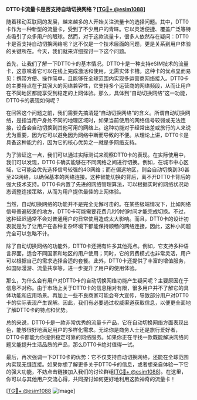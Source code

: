 **DTT0卡流量卡是否支持自动切换网络？[[TG💪+ @esim1088](https://t.me/s/esim1088)]**

随着移动互联网的发展，越来越多的人开始关注流量卡的选择问题。其中，DTT0卡作为一种新型的流量卡，受到了不少用户的青睐。它以灵活便捷、覆盖广泛等特点吸引了众多用户的眼球。然而，对于这款流量卡，很多人依然存在疑问：DTT0卡是否支持自动切换网络呢？这不仅是一个技术层面的问题，更是关系到用户体验的关键所在。今天，我们就来详细探讨一下这个问题。

首先，让我们了解一下DTT0卡的基本情况。DTT0卡是一种支持eSIM技术的流量卡，这意味着它可以在线上完成激活和使用，无需实体卡槽。这种卡的优点显而易见：携带方便、操作简单，且能够在全球范围内实现多运营商网络接入。DTT0卡的主要特点在于其强大的网络兼容性，它支持多个运营商的网络频段，从而让用户在不同地区都能享受到稳定的上网体验。那么，具体到“自动切换网络”这一功能，DTT0卡的表现如何呢？

在回答这个问题之前，我们需要先搞清楚“自动切换网络”的含义。所谓自动切换网络，是指当用户身处不同的地理区域时，如果当前使用的网络信号较弱或无法连接，设备会自动切换到其他可用的网络上。这种功能对于经常出差或旅行的人来说尤为重要，因为它可以避免因为网络中断而导致的不便。从理论上讲，DTT0卡是具备这种能力的，因为它的核心优势之一就是多网络支持。

为了验证这一点，我们可以通过实际测试来观察DTT0卡的表现。在实际使用中，我们可以发现，DTT0卡确实能够在不同网络之间进行切换。例如，在城市中心区域，它可能会优先选择信号较强的4G网络；而在偏远地区，则会自动切换到3G甚至2G网络，以确保基本的网络连接。这种智能切换的背后，离不开DTT0卡背后的强大技术支持。DTT0卡内置了先进的网络管理算法，可以根据实时的网络状况动态调整连接策略，从而为用户提供最佳的上网体验。

当然，自动切换网络的功能并不是完全无懈可击的。在某些极端情况下，比如网络信号普遍较差的地方，DTT0卡可能需要花费几秒钟的时间才能完成切换。不过，这种延迟通常不会对普通用户的日常使用造成太大影响。而且，DTT0卡的设计初衷就是为了让用户在各种复杂环境下都能保持顺畅的网络连接，因此，这种小问题完全可以忽略不计。

除了自动切换网络的功能外，DTT0卡还拥有许多其他亮点。例如，它支持多种语言界面，适合不同国家和地区的用户使用；同时，它的资费模式也非常灵活，用户可以根据自己的需求选择合适的套餐。此外，DTT0卡还提供了丰富的增值服务，如国际漫游、流量共享等，进一步提升了用户的使用体验。

那么，为什么会有用户对DTT0卡的自动切换网络功能产生疑问呢？主要原因在于信息不对称。由于市场上关于DTT0卡的信息相对有限，很多用户并不了解它的具体功能和应用场景。再加上一些不良商家可能会夸大宣传，导致部分用户对DTT0卡的实际表现产生误解。因此，我们有必要通过权威渠道获取信息，以便更全面地了解DTT0卡的特点和优势。

总的来说，DTT0卡是一款非常优秀的流量卡产品，它在自动切换网络方面表现出色，能够很好地满足用户的多样化需求。无论你是商务人士还是旅行爱好者，DTT0卡都能为你提供稳定可靠的网络服务。如果你正在寻找一款既能解决网络问题又能提升生活品质的产品，那么DTT0卡绝对值得一试。

最后，再次强调一下DTT0卡的优势：它不仅支持自动切换网络，还能在全球范围内实现无缝连接。如果你想了解更多关于DTT0卡的信息，或者想亲自体验一下它的强大功能，不妨点击链接加入我们的讨论群组[[TG💪+ @esim1088](https://t.me/s/esim1088)]。在这里，你可以与其他用户交流心得，共同探讨如何更好地利用这款神奇的流量卡！

[[TG💪+ @esim1088](https://t.me/s/esim1088) ![Image](https://i.postimg.cc/4NQfJmqS/Snipaste-2025-05-13-00-14-12.png)]